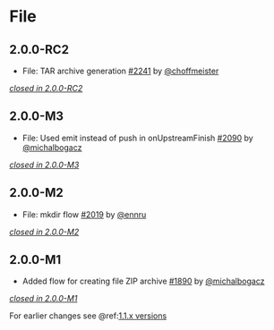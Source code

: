 # File

## 2.0.0-RC2

- File: TAR archive generation [#2241](https://github.com/akka/alpakka/issues/2241) by [@choffmeister](https://github.com/choffmeister)

[*closed in 2.0.0-RC2*](https://github.com/akka/alpakka/issues?q=is%3Aclosed+milestone%3A2.0.0-RC2+label%3Ap%3Afile)


## 2.0.0-M3

- File: Used emit instead of push in onUpstreamFinish [#2090](https://github.com/akka/alpakka/issues/2090) by [@michalbogacz](https://github.com/michalbogacz)

[*closed in 2.0.0-M3*](https://github.com/akka/alpakka/issues?q=is%3Aclosed+milestone%3A2.0.0-M3+label%3Ap%3Afile)

## 2.0.0-M2

- File: mkdir flow [#2019](https://github.com/akka/alpakka/issues/2019) by [@ennru](https://github.com/ennru)

[*closed in 2.0.0-M2*](https://github.com/akka/alpakka/issues?q=is%3Aclosed+milestone%3A2.0.0-M2+label%3Ap%3Afile)


## 2.0.0-M1

- Added flow for creating file ZIP archive [#1890](https://github.com/akka/alpakka/pull/1890) by [@michalbogacz](https://github.com/michalbogacz)

[*closed in 2.0.0-M1*](https://github.com/akka/alpakka/issues?q=is%3Aclosed+milestone%3A2.0.0-M1+label%3Ap%3Afile)

For earlier changes see @ref:[1.1.x versions](../1.1.x/file.md)
